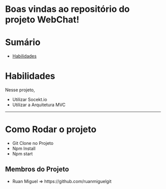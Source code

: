 

# Boas vindas ao repositório do projeto WebChat!


# Sumário

- [Habilidades](#habilidades)
 

# Habilidades

Nesse projeto,

  - Utilizar Socekt.io
  - Utilizar a Arquitetura MVC
 


---
<h1> Como Rodar o projeto</h1>
<ul>
  <li> Git Clone no Projeto</li>
  <li> Npm Install</li>
  <li> Npm start</li>
 </ul>

<h2>Membros do Projeto</h2>
<ul>
  <li>Ruan Miguel => https://github.com/ruanmiguelgit</li>
</ul>



  

